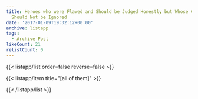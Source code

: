 ```yaml
---
title: Heroes who were Flawed and Should be Judged Honestly but Whose Contributions
  Should Not be Ignored
date: '2017-01-09T19:32:12+00:00'
archive: listapp
tags: 
  - Archive Post
likeCount: 21
relistCount: 0
---
```



{{< listapp/list order=false reverse=false >}}

   {{< listapp/item title="[all of them]" >}}

{{< /listapp/list >}}
